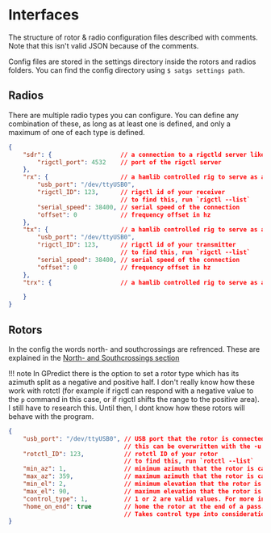 # Interfaces

The structure of rotor & radio configuration files described with comments. Note that this isn't valid JSON because of the comments.

Config files are stored in the settings directory inside the rotors and radios folders. You can find the config directory using `$ satgs settings path`.

## Radios

There are multiple radio types you can configure. You can define any combination of these, as long as at least one is defined, and only a maximum of one of each type is defined.

```json
{
    "sdr": {                   // a connection to a rigctld server like the one in SDR++ to serve as a receiver (downlink)
        "rigctl_port": 4532    // port of the rigctl server
    },
    "rx": {                    // a hamlib controlled rig to serve as a receiver (downlink)
        "usb_port": "/dev/ttyUSB0",
        "rigctl_ID": 123,      // rigctl id of your receiver
                               // to find this, run `rigctl --list`
        "serial_speed": 38400, // serial speed of the connection
        "offset": 0            // frequency offset in hz
    },
    "tx": {                    // a hamlib controlled rig to serve as a transmitter (uplink)
        "usb_port": "/dev/ttyUSB0",
        "rigctl_ID": 123,      // rigctl id of your transmitter
                               // to find this, run `rigctl --list`
        "serial_speed": 38400, // serial speed of the connection
        "offset": 0            // frequency offset in hz
    },
    "trx": {                   // a hamlib controlled rig to serve as a transceiver [NOT IMPLEMENTED YET]

    }
}
```

## Rotors

In the config the words north- and southcrossings are refrenced. These are explained in the [North- and Southcrossings section](crossings.md)

!!! note
    In GPredict there is the option to set a rotor type which has its azimuth split as a negative and positive half. I don't really know how these work with rotctl (for example if rigctl can respond with a negative value to the `p` command in this case, or if rigctl shifts the range to the positive area). I still have to research this. Until then, I dont know how these rotors will behave with the program.

```json
{
    "usb_port": "/dev/ttyUSB0", // USB port that the rotor is connected to
                                // this can be overwritten with the -u or --usb command line argument
    "rotctl_ID": 123,           // rotctl ID of your rotor
                                // to find this, run `rotctl --list`
    "min_az": 1,                // minimum azimuth that the rotor is capable of
    "max_az": 359,              // maximum azimuth that the rotor is capable of
    "min_el": 2,                // minimum elevation that the rotor is capable of
    "max_el": 90,               // maximum elevation that the rotor is capable of
    "control_type": 1,          // 1 or 2 are valid values. For more info, check the "Rotor control modes" section
    "home_on_end": true         // home the rotor at the end of a pass. Recommended for portable setups.
                                // Takes control type into consideration, so it will home to whatever the current control types north is.
}
```
